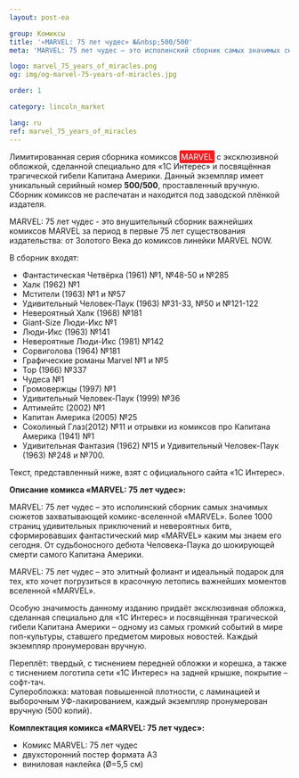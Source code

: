 ```yaml
---
layout: post-ea

group: Комиксы
title: '«MARVEL: 75 лет чудес» №&nbsp;500/500'
meta: 'MARVEL: 75 лет чудес – это исполинский сборник самых значимых сюжетов захватывающей комикс-вселенной «Marvel».'

logo: marvel_75_years_of_miracles.png
og: img/og-marvel-75-years-of-miracles.jpg

order: 1

category: lincoln_market

lang: ru
ref: marvel_75_years_of_miracles
---
```


Лимитированная серия сборника комиксов <span style="background-color:#f11e22; color:white; padding:3px; border-radius: 3px">MARVEL</span> с эксклюзивной обложкой, сделанной специально для «1С&nbsp;Интерес» и посвящённая трагической гибели Капитана Америки. Данный экземпляр имеет уникальный серийный номер **500/500**, проставленный вручную. Сборник комиксов не распечатан и находится под заводской плёнкой издателя.

MARVEL: 75 лет чудес - это внушительный сборник важнейших комиксов MARVEL за период в первые 75 лет существования издательства: от Золотого Века до комиксов линейки MARVEL NOW.

В сборник входят:

  - Фантастическая Четвёрка (1961) №1, №48-50 и №285  
  - Халк (1962) №1  
  - Мстители (1963) №1 и №57  
  - Удивительный Человек-Паук (1963) №31-33, №50 и №121-122  
  - Невероятный Халк (1968) №181  
  - Giant-Size Люди-Икс №1  
  - Люди-Икс (1963) №141  
  - Невероятные Люди-Икс (1981) №142  
  - Сорвиголова (1964) №181  
  - Графические романы Marvel №1 и №5  
  - Тор (1966) №337  
  - Чудеса №1  
  - Громовержцы (1997) №1  
  - Удивительный Человек-Паук (1999) №36  
  - Алтимейтс (2002) №1  
  - Капитан Америка (2005) №25  
  - Соколиный Глаз(2012) №11 и отрывки из комиксов про Капитана Америка (1941) №1  
  - Удивительная Фантазия (1962) №15 и Удивительный Человек-Паук (1963) №248 и №700.

Текст, представленный ниже, взят с официального сайта «1С&nbsp;Интерес».

**Описание комикса «MARVEL: 75 лет чудес»:**

MARVEL: 75 лет чудес – это исполинский сборник самых значимых сюжетов захватывающей комикс-вселенной «MARVEL». Более 1000 страниц удивительных приключений и невероятных битв, сформировавших фантастический мир «MARVEL» каким мы знаем его сегодня. От судьбоносного дебюта Человека-Паука до шокирующей смерти самого Капитана Америки.

MARVEL: 75 лет чудес – это элитный фолиант и идеальный подарок для тех, кто хочет погрузиться в красочную летопись важнейших моментов вселенной «MARVEL».

Особую значимость данному изданию придаёт эксклюзивная обложка, сделанная специально для «1С&nbsp;Интерес» и посвящённая трагической гибели Капитана Америки – одному из самых громкий событий в мире поп-культуры, ставшего предметом мировых новостей. Каждый экземпляр пронумерован вручную.

Переплёт: твердый, с тиснением передней обложки и корешка, а также с тиснением логотипа сети «1С&nbsp;Интерес» на задней крышке, покрытие – софт-тач.  
Суперобложка: матовая повышенной плотности, с ламинацией и выборочным УФ-лакированием, каждый экземпляр пронумерован вручную (500 копий).

**Комплектация комикса «MARVEL: 75 лет чудес»:**

  - Комикс MARVEL: 75 лет чудес
  - двухсторонний постер формата А3
  - виниловая наклейка (Ø=5,5 см)
